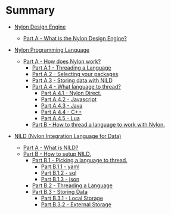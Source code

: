 # Summary
- [Nylon Design Engine](01_nylon.md)
  - [Part A - What is the Nylon Design Engine?]()

- [Nylon Programming Language]()
  - [Part A - How does Nylon work?]()
    - [Part A.1 - Threading a Language]()
    - [Part A.2 - Selecting your packages]()
    - [Part A.3 - Storing data with NILD]()
    - [Part A.4 - What language to thread?]()
      - [Part A.4.1 - Nylon Direct.]()
      - [Part A.4.2 - Javascript]()
      - [Part A.4.3 - Java]()
      - [Part A.4.4 - C++]()
      - [Part A.4.5 - Lua]()
    - [Part B - How to thread a language to work with Nylon.]()

- [NILD (Nylon Integration Language for Data)]()
  - [Part A - What is NILD?]()
  - [Part B - How to setup NILD.]()
    - [Part B.1 - Picking a language to thread.]()
      - [Part B.1.1 - yaml]()
      - [Part B.1.2 - sql]()
      - [Part B.1.3 - json]()
    - [Part B.2 - Threading a Language]()
    - [Part B.3 - Storing Data]()
      - [Part B.3.1 - Local Storage]()
      - [Part B.3.2 - External Storage]()
